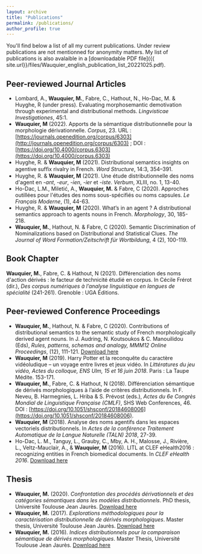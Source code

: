 ```yaml
---
layout: archive
title: "Publications"
permalink: /publications/
author_profile: true
---
```


You'll find below a list of all my current publications. Under review publications are not mentionned for anonymity matters. My list of publications is also avalaible in a [downloadable PDF file]({{ site.url}}/files/Wauquier_english_publication_list_20221025.pdf).

Peer-reviewed Journal Articles
------

- Lombard, A., **Wauquier, M.**, Fabre, C., Hathout, N., Ho-Dac, M. & Huyghe, R (under press). Evaluating morphosemantic demotivation through experimental and distributional methods. *Lingvisticae Investigationes*, 45:1.
- **Wauquier, M** (2022). Apports de la sémantique distributionnelle pour la morphologie dérivationnelle. *Corpus*, 23. URL : [https://journals.openedition.org/corpus/6303](http://journals.openedition.org/corpus/6303) ; DOI : [https://doi.org/10.4000/corpus.6303](https://doi.org/10.4000/corpus.6303)
- Huyghe, R. & **Wauquier, M** (2021). Distributional semantics insights on agentive sufﬁx rivalry in French. *Word Structure*, 14:3, 354–391.
- Huyghe, R. & **Wauquier, M** (2021). Une étude distributionnelle des noms d'agent en *-ant*, *-eur*, *-ien*, *-ier* et *-iste*. *Verbum*, XLIII, no. 1, 13-40.
- Ho-Dac, L.M., Miletić, A., **Wauquier, M.** & Fabre, C (2020). Approches outillées pour l'études des noms sous-spécifiés ou noms capsules. *Le Français Moderne*, (1), 44-63.
- Huyghe, R. & **Wauquier, M** (2020). What’s in an agent ? A distributional semantics approach to agents nouns in French. *Morphology*, 30, 185-218.
- **Wauquier, M.**, Hathout, N. & Fabre, C (2020). Semantic Discrimination of Nominalizations based on Distributional and Statistical Clues. *The Journal of Word Formation/Zeitschrift für Wortbildung*, 4 (2), 100-119.

Book Chapter
------

**Wauquier, M.**, Fabre, C. & Hathout, N (2021). Différenciation des noms d'action dérivés : le facteur de technicité étudié en corpus. In Cécile Frérot (dir.), *Des corpus numériques à l’analyse linguistique en langues de spécialité* (241-261). Grenoble : UGA Éditions.

Peer-reviewed Conference Proceedings
------

- **Wauquier, M.**, Hathout, N. & Fabre, C (2020).  Contributions of distributional semantics to the semantic study of French morphologically derived agent nouns. In J. Audring, N. Koutsoukos & C.
Manouilidou (Eds), *Rules, patterns, schemas and analogy, MMM12 Online Proceedings*, (12), 111-121. [Download here](https://mmm.library.upatras.gr/mmm/article/download/3254/3514)
- **Wauquier, M** (2019). Harry Potter et la reconquête du caractère vidéoludique – un voyage entre livres et jeux vidéo. In *Littératures du jeu vidéo, Actes du colloque, ENS Ulm, 15 et 16 juin 2018*. Paris : La Taupe Médite. 153-171.
- **Wauquier, M.**, Fabre, C. & Hathout, N (2018). Différenciation sémantique de dérivés morphologiques à l’aide de critères distributionnels. In F. Neveu, B. Harmegnies, L. Hriba & S. Prévost (eds.), *Actes du 6e Congrès Mondial de Linguistique Française (CMLF)*, SHS Web
Conferences, 46. DOI : [https://doi.org/10.1051/shsconf/20184608006](https://doi.org/10.1051/shsconf/20184608006).
- **Wauquier, M** (2018). Analyse des noms agentifs dans les espaces vectoriels distributionnels. In *Actes de la conférence Traitement Automatique de la Langue Naturelle (TALN) 2018*, 27-39.
- Ho-Dac, L. M., Tanguy, L., Grauby, C., Mby, A. H., Malosse, J., Rivière, L., Veltz-Mauclair, A., & **Wauquier, M** (2016). LITL at CLEF eHealth2016 : recognizing entities in French biomedical documents. In *CLEF eHealth 2016*. [Download here](https://hal.archives-ouvertes.fr/hal-01365928)

Thesis
------

- **Wauquier, M.** (2020). *Confrontation des procédés dérivationnels et des catégories sémantiques dans les modèles distributionnels*. PhD thesis, Université Toulouse Jean Jaurès. [Download here](https://dante.univ-tlse2.fr/s/fr/item/11235)
- **Wauquier, M.** (2017). *Explorations méthodologiques pour la caractérisation distributionnelle de dérivés morphologiques*. Master thesis, Université Toulouse Jean Jaurès. [Download here](http://dante.univ-tlse2.fr/4137/)
- **Wauquier, M.** (2016). *Indices distributionnels pour la comparaison sémantique de dérivés morphologiques*. Master Thesis, Université Toulouse Jean Jaurès. [Download here](http://dante.univ-tlse2.fr/1827/)


